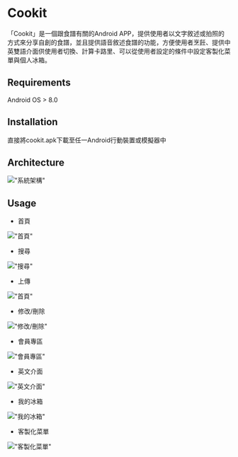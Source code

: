 # Cookit

「Cookit」是一個跟食譜有關的Android APP，提供使用者以文字敘述或拍照的方式來分享自創的食譜，並且提供語音敘述食譜的功能，方便使用者烹飪、提供中英雙語介面供使用者切換、計算卡路里、可以從使用者設定的條件中設定客製化菜單與個人冰箱。

## Requirements

Android OS > 8.0

## Installation

直接將cookit.apk下載至任一Android行動裝置或模擬器中

## Architecture

!["系統架構"](./Screenshots/Architecture.png)

## Usage

* 首頁
  
!["首頁"](./Screenshots/Main.png)

* 搜尋
  
!["搜尋"](./Screenshots/Search.png)

* 上傳
  
!["首頁"](./Screenshots/Upload.png)

* 修改/刪除
  
!["修改/刪除"](./Screenshots/Update.png)

* 會員專區
  
!["會員專區"](./Screenshots/Manage.png)

* 英文介面
  
!["英文介面"](./Screenshots/lang.png)

* 我的冰箱
  
!["我的冰箱"](./Screenshots/fridge.png)

* 客製化菜單
  
!["客製化菜單"](./Screenshots/customized.png)